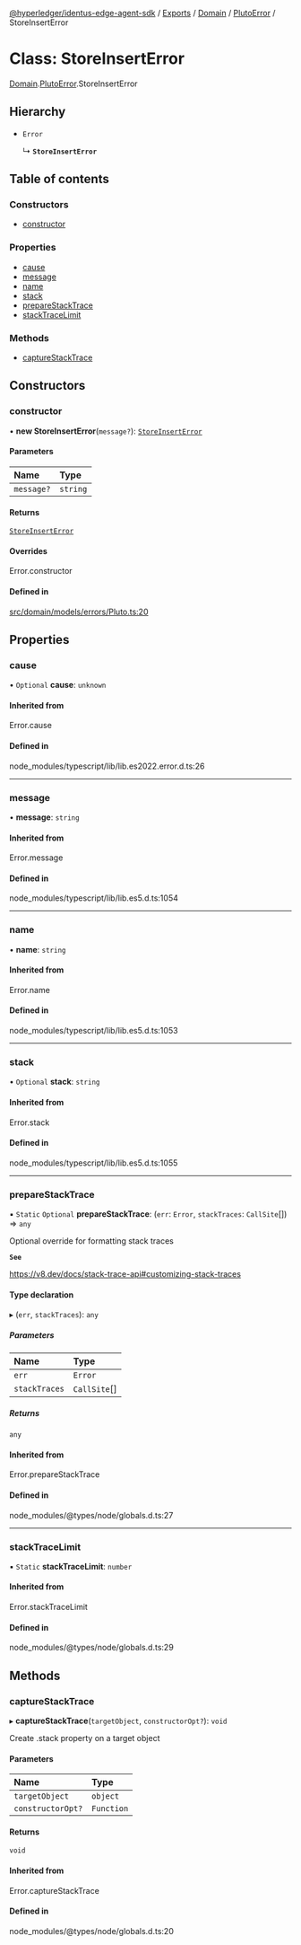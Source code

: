[@hyperledger/identus-edge-agent-sdk](../README.md) / [Exports](../modules.md) / [Domain](../modules/Domain.md) / [PlutoError](../modules/Domain.PlutoError.md) / StoreInsertError

# Class: StoreInsertError

[Domain](../modules/Domain.md).[PlutoError](../modules/Domain.PlutoError.md).StoreInsertError

## Hierarchy

- `Error`

  ↳ **`StoreInsertError`**

## Table of contents

### Constructors

- [constructor](Domain.PlutoError.StoreInsertError.md#constructor)

### Properties

- [cause](Domain.PlutoError.StoreInsertError.md#cause)
- [message](Domain.PlutoError.StoreInsertError.md#message)
- [name](Domain.PlutoError.StoreInsertError.md#name)
- [stack](Domain.PlutoError.StoreInsertError.md#stack)
- [prepareStackTrace](Domain.PlutoError.StoreInsertError.md#preparestacktrace)
- [stackTraceLimit](Domain.PlutoError.StoreInsertError.md#stacktracelimit)

### Methods

- [captureStackTrace](Domain.PlutoError.StoreInsertError.md#capturestacktrace)

## Constructors

### constructor

• **new StoreInsertError**(`message?`): [`StoreInsertError`](Domain.PlutoError.StoreInsertError.md)

#### Parameters

| Name | Type |
| :------ | :------ |
| `message?` | `string` |

#### Returns

[`StoreInsertError`](Domain.PlutoError.StoreInsertError.md)

#### Overrides

Error.constructor

#### Defined in

[src/domain/models/errors/Pluto.ts:20](https://github.com/hyperledger-identus/sdk-ts/blob/bc699428ddd8313d8025ef810d8e7784a65f26cc/src/domain/models/errors/Pluto.ts#L20)

## Properties

### cause

• `Optional` **cause**: `unknown`

#### Inherited from

Error.cause

#### Defined in

node_modules/typescript/lib/lib.es2022.error.d.ts:26

___

### message

• **message**: `string`

#### Inherited from

Error.message

#### Defined in

node_modules/typescript/lib/lib.es5.d.ts:1054

___

### name

• **name**: `string`

#### Inherited from

Error.name

#### Defined in

node_modules/typescript/lib/lib.es5.d.ts:1053

___

### stack

• `Optional` **stack**: `string`

#### Inherited from

Error.stack

#### Defined in

node_modules/typescript/lib/lib.es5.d.ts:1055

___

### prepareStackTrace

▪ `Static` `Optional` **prepareStackTrace**: (`err`: `Error`, `stackTraces`: `CallSite`[]) => `any`

Optional override for formatting stack traces

**`See`**

https://v8.dev/docs/stack-trace-api#customizing-stack-traces

#### Type declaration

▸ (`err`, `stackTraces`): `any`

##### Parameters

| Name | Type |
| :------ | :------ |
| `err` | `Error` |
| `stackTraces` | `CallSite`[] |

##### Returns

`any`

#### Inherited from

Error.prepareStackTrace

#### Defined in

node_modules/@types/node/globals.d.ts:27

___

### stackTraceLimit

▪ `Static` **stackTraceLimit**: `number`

#### Inherited from

Error.stackTraceLimit

#### Defined in

node_modules/@types/node/globals.d.ts:29

## Methods

### captureStackTrace

▸ **captureStackTrace**(`targetObject`, `constructorOpt?`): `void`

Create .stack property on a target object

#### Parameters

| Name | Type |
| :------ | :------ |
| `targetObject` | `object` |
| `constructorOpt?` | `Function` |

#### Returns

`void`

#### Inherited from

Error.captureStackTrace

#### Defined in

node_modules/@types/node/globals.d.ts:20
